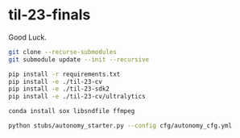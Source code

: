 # til-23-finals

Good Luck.

```sh
git clone --recurse-submodules
git submodule update --init --recursive
```

```sh
pip install -r requirements.txt
pip install -e ./til-23-cv
pip install -e ./til-23-sdk2
pip install -e ./til-23-cv/ultralytics
```

```sh
conda install sox libsndfile ffmpeg
```

```sh
python stubs/autonomy_starter.py --config cfg/autonomy_cfg.yml
```
